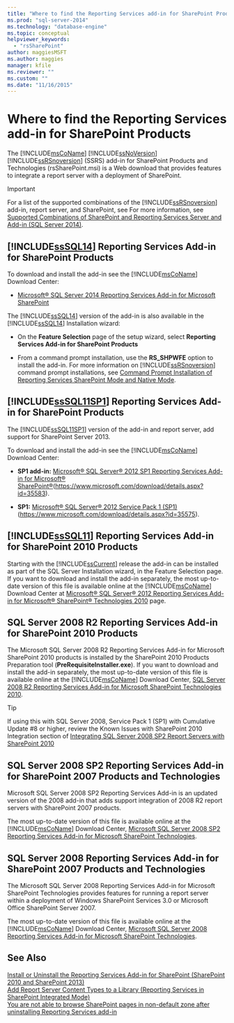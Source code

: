 ```yaml
---
title: "Where to find the Reporting Services add-in for SharePoint Products | Microsoft Docs"
ms.prod: "sql-server-2014"
ms.technology: "database-engine"
ms.topic: conceptual
helpviewer_keywords: 
  - "rsSharePoint"
author: maggiesMSFT
ms.author: maggies
manager: kfile
ms.reviewer: ""
ms.custom: ""
ms.date: "11/16/2015"
---
```


# Where to find the Reporting Services add-in for SharePoint Products

The [!INCLUDE[msCoName](../../includes/msconame-md.md)] [!INCLUDE[ssNoVersion](../../includes/ssnoversion-md.md)] [!INCLUDE[ssRSnoversion](../../includes/ssrsnoversion-md.md)] (SSRS) add-in for SharePoint Products and Technologies (rsSharePoint.msi) is a Web download that provides features to integrate a report server with a deployment of SharePoint.  
  
> [!IMPORTANT]  
>  For a list of the supported combinations of the [!INCLUDE[ssRSnoversion](../../includes/ssrsnoversion-md.md)] add-in, report server, and SharePoint, see For more information, see [Supported Combinations of SharePoint and Reporting Services Server and Add-in &#40;SQL Server 2014&#41;](supported-combinations-of-sharepoint-and-reporting-services-server.md).  
  
##  <a name="bkmk_sql14"></a> [!INCLUDE[ssSQL14](../../includes/sssql14-md.md)] Reporting Services Add-in for SharePoint Products  
 To download and install the add-in see the [!INCLUDE[msCoName](../../includes/msconame-md.md)] Download Center:  
  
-   [Microsoft® SQL Server 2014 Reporting Services Add-in for Microsoft SharePoint](https://www.microsoft.com/download/details.aspx?id=53162)  
  
 The [!INCLUDE[ssSQL14](../../includes/sssql14-md.md)] version of the add-in is also available in the [!INCLUDE[ssSQL14](../../includes/sssql14-md.md)] Installation wizard:  
  
-   On the **Feature Selection** page of the setup wizard, select **Reporting Services Add-in for SharePoint Products**  
  
-   From a command prompt installation, use the **RS_SHPWFE** option to install the add-in. For more information on [!INCLUDE[ssRSnoversion](../../includes/ssrsnoversion-md.md)] command prompt installations, see [Command Prompt Installation of Reporting Services SharePoint Mode and Native Mode](install-reporting-services-at-the-command-prompt.md).  
  
##  <a name="bkmk_sql11sp1"></a> [!INCLUDE[ssSQL11SP1](../../includes/sssql11sp1-md.md)] Reporting Services Add-in for SharePoint Products  
 The [!INCLUDE[ssSQL11SP1](../../includes/sssql11sp1-md.md)] version of the add-in and report server, add support for SharePoint Server 2013.  
  
 To download and install the add-in see the [!INCLUDE[msCoName](../../includes/msconame-md.md)] Download Center:  
  
-   **SP1 add-in:**  [Microsoft® SQL Server® 2012 SP1 Reporting Services Add-in for Microsoft® SharePoint®](https://www.microsoft.com/download/details.aspx?id=35583)(https://www.microsoft.com/download/details.aspx?id=35583).  
  
-   **SP1:**  [Microsoft® SQL Server® 2012 Service Pack 1 (SP1)](https://www.microsoft.com/download/details.aspx?id=35575) (https://www.microsoft.com/download/details.aspx?id=35575).  
  
##  <a name="bkmk_sql11"></a> [!INCLUDE[ssSQL11](../../includes/sssql11-md.md)] Reporting Services Add-in for SharePoint 2010 Products  
 Starting with the [!INCLUDE[ssCurrent](../../includes/sscurrent-md.md)] release the add-in can be installed as part of the SQL Server Installation wizard, in the Feature Selection page. If you want to download and install the add-in separately, the most up-to-date version of this file is available online at the [!INCLUDE[msCoName](../../includes/msconame-md.md)] Download Center at [Microsoft® SQL Server® 2012 Reporting Services Add-in for Microsoft® SharePoint® Technologies 2010](https://go.microsoft.com/fwlink/?LinkID=207242) page.  
  
##  <a name="bkmk_sql2008r2"></a> SQL Server 2008 R2 Reporting Services Add-in for SharePoint 2010 Products  
 The Microsoft SQL Server 2008 R2 Reporting Services Add-in for Microsoft SharePoint 2010 products is installed by the SharePoint 2010 Products Preparation tool (**PreRequisiteInstaller.exe**). If you want to download and install the add-in separately, the most up-to-date version of this file is available online at the [!INCLUDE[msCoName](../../includes/msconame-md.md)] Download Center, [SQL Server 2008 R2 Reporting Services Add-in for Microsoft SharePoint Technologies 2010](https://www.microsoft.com/download/details.aspx?id=622).  
  
> [!TIP]  
>  If using this with SQL Server 2008, Service Pack 1 (SP1) with Cumulative Update #8 or higher, review the Known Issues with SharePoint 2010 Integration section of [Integrating SQL Server 2008 SP2 Report Servers with SharePoint 2010](https://technet.microsoft.com/library/ff946055%28SQL.100%29.aspx)  
  
##  <a name="bkmk_sql2008sp2"></a> SQL Server 2008 SP2 Reporting Services Add-in for SharePoint 2007 Products and Technologies  
 Microsoft SQL Server 2008 SP2 Reporting Services Add-in is an updated version of the 2008 add-in that adds support integration of 2008 R2 report servers with SharePoint 2007 products.  
  
 The most up-to-date version of this file is available online at the [!INCLUDE[msCoName](../../includes/msconame-md.md)] Download Center, [Microsoft SQL Server 2008 SP2 Reporting Services Add-in for Microsoft SharePoint Technologies](https://www.microsoft.com/download/details.aspx?id=793).  
  
##  <a name="bkmk_sql2008"></a> SQL Server 2008 Reporting Services Add-in for SharePoint 2007 Products and Technologies  
 The Microsoft SQL Server 2008 Reporting Services Add-in for Microsoft SharePoint Technologies provides features for running a report server within a deployment of Windows SharePoint Services 3.0 or Microsoft Office SharePoint Server 2007.  
  
 The most up-to-date version of this file is available online at the [!INCLUDE[msCoName](../../includes/msconame-md.md)] Download Center, [Microsoft SQL Server 2008 Reporting Services Add-in for Microsoft SharePoint Technologies](https://www.microsoft.com/download/details.aspx?id=622).  
  
## See Also  
 [Install or Uninstall the Reporting Services Add-in for SharePoint &#40;SharePoint 2010 and SharePoint 2013&#41;](install-or-uninstall-the-reporting-services-add-in-for-sharepoint.md)   
 [Add Report Server Content Types to a Library &#40;Reporting Services in SharePoint Integrated Mode&#41;](../add-reporting-services-content-types-to-a-sharepoint-library.md)   
 [You are not able to browse SharePoint pages in non-default zone after uninstalling Reporting Services add-in](https://support.microsoft.com/kb/2009212)  
  
  
